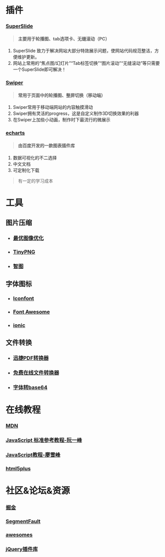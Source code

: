 # 插件
### [SuperSlide](http://www.superslide2.com/index.html)
> #### 主要用于轮播图、tab选项卡、无缝滚动（PC）

1. SuperSlide 致力于解决网站大部分特效展示问题，使网站代码规范整洁，方便维护更新。
2. 网站上常用的“焦点图/幻灯片”“Tab标签切换”“图片滚动”“无缝滚动”等只需要一个SuperSlide即可解决！

### [Swiper](https://www.swiper.com.cn/)
> #### 常用于页面中的轮播图、整屏切换（移动端）

1. Swiper常用于移动端网站的内容触摸滑动
2. Swiper拥有灵活的progress，这是自定义制作3D切换效果的利器
3. 在Swiper上加些小动画，制作时下最流行的微展示

### [echarts](http://echarts.apache.org/)
> #### 由百度开发的一款图表插件库

1. 数据可视化的不二选择
2. 中文文档
3. 可定制化下载
> 有一定的学习成本

# 工具

## 图片压缩

- ### [最优图像优化](https://zh.recompressor.com/)

- ### [TinyPNG](https://tinypng.com/)

- ### [智图](https://zhitu.isux.us/)

## 字体图标

- ### [Iconfont](https://www.iconfont.cn/)

- ### [Font Awesome](https://fontawesome.dashgame.com/)

- ### [ionic](https://ionicons.com/)

## 文件转换

- ### [迅捷PDF转换器](https://app.xunjiepdf.com/) 

- ### [免费在线文件转换器](https://cn.office-converter.com/)

- ### [字体转base64](https://www.giftofspeed.com/base64-encoder/)

# 在线教程

### [MDN](https://developer.mozilla.org/zh-CN/)

### [JavaScript 标准参考教程-阮一峰](https://javascript.ruanyifeng.com/)

### [JavaScript教程-廖雪峰](https://www.liaoxuefeng.com/wiki/1022910821149312)

### [html5plus](http://www.html5plus.org/#home)





# 社区&论坛&资源

### [掘金](https://juejin.im/)

### [SegmentFault](https://segmentfault.com/)

### [awesomes](https://www.awesomes.cn/)

### [jQuery插件库](jq22.com)


